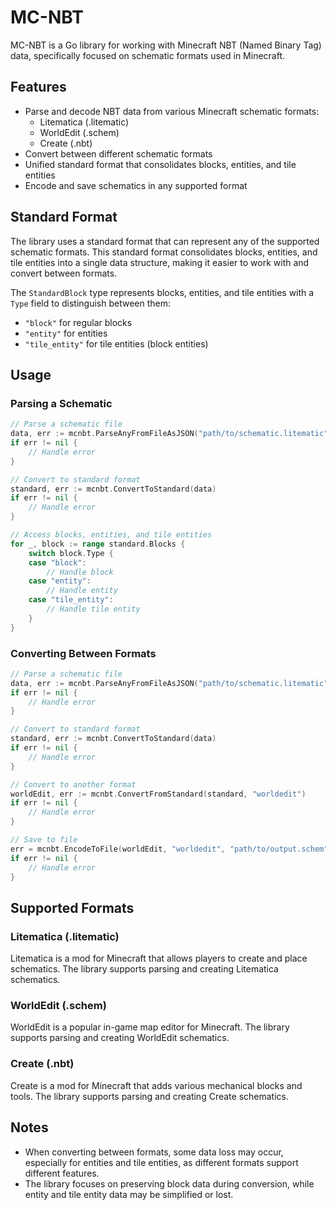 # MC-NBT

MC-NBT is a Go library for working with Minecraft NBT (Named Binary Tag) data, specifically focused on schematic formats used in Minecraft.

## Features

- Parse and decode NBT data from various Minecraft schematic formats:
  - Litematica (.litematic)
  - WorldEdit (.schem)
  - Create (.nbt)
- Convert between different schematic formats
- Unified standard format that consolidates blocks, entities, and tile entities
- Encode and save schematics in any supported format

## Standard Format

The library uses a standard format that can represent any of the supported schematic formats. This standard format consolidates blocks, entities, and tile entities into a single data structure, making it easier to work with and convert between formats.

The `StandardBlock` type represents blocks, entities, and tile entities with a `Type` field to distinguish between them:
- `"block"` for regular blocks
- `"entity"` for entities
- `"tile_entity"` for tile entities (block entities)

## Usage

### Parsing a Schematic

```go
// Parse a schematic file
data, err := mcnbt.ParseAnyFromFileAsJSON("path/to/schematic.litematic")
if err != nil {
    // Handle error
}

// Convert to standard format
standard, err := mcnbt.ConvertToStandard(data)
if err != nil {
    // Handle error
}

// Access blocks, entities, and tile entities
for _, block := range standard.Blocks {
    switch block.Type {
    case "block":
        // Handle block
    case "entity":
        // Handle entity
    case "tile_entity":
        // Handle tile entity
    }
}
```

### Converting Between Formats

```go
// Parse a schematic file
data, err := mcnbt.ParseAnyFromFileAsJSON("path/to/schematic.litematic")
if err != nil {
    // Handle error
}

// Convert to standard format
standard, err := mcnbt.ConvertToStandard(data)
if err != nil {
    // Handle error
}

// Convert to another format
worldEdit, err := mcnbt.ConvertFromStandard(standard, "worldedit")
if err != nil {
    // Handle error
}

// Save to file
err = mcnbt.EncodeToFile(worldEdit, "worldedit", "path/to/output.schem")
if err != nil {
    // Handle error
}
```

## Supported Formats

### Litematica (.litematic)

Litematica is a mod for Minecraft that allows players to create and place schematics. The library supports parsing and creating Litematica schematics.

### WorldEdit (.schem)

WorldEdit is a popular in-game map editor for Minecraft. The library supports parsing and creating WorldEdit schematics.

### Create (.nbt)

Create is a mod for Minecraft that adds various mechanical blocks and tools. The library supports parsing and creating Create schematics.

## Notes

- When converting between formats, some data loss may occur, especially for entities and tile entities, as different formats support different features.
- The library focuses on preserving block data during conversion, while entity and tile entity data may be simplified or lost.